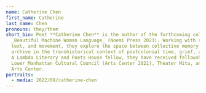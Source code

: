 ```yaml
---
name: Catherine Chen
first_name: Catherine
last_name: Chen
pronouns: they/them
short_bio: Poet **Catherine Chen** is the author of the forthcoming collection
  _Beautiful Machine Woman Language_ (Noemi Press 2023). Working with sound,
  text, and movement, they explore the space between collective memory and
  archive in the transhistorical context of postcolonial time, grief, and labor.
  A Lambda Literary and Poets House fellow, they have received fellowships from
  Lower Manhattan Cultural Council (Arts Center 2021), Theater Mitu, and Monson
  Arts Center.
portraits:
  - media: 2022/09/catherine-chen
---
```

